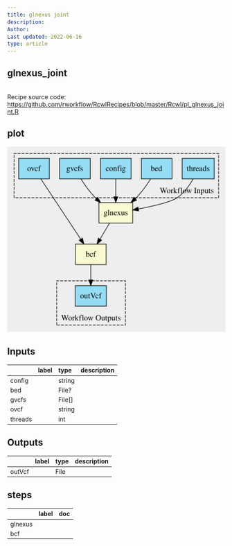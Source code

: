```yaml
---
title: glnexus joint
description: 
Author: 
Last updated: 2022-06-16
type: article
---
```

## glnexus_joint
<br>Recipe source code: <https://github.com/rworkflow/RcwlRecipes/blob/master/Rcwl/pl_glnexus_joint.R>
## plot
![## glnexus_joint](/plots/glnexus_joint.svg)
## Inputs
|        |label |type   |description  |
|:-------|:-----|:------|:------------|
|config  |      |string |  |
|bed     |      |File?  |  |
|gvcfs   |      |File[] |  |
|ovcf    |      |string |  |
|threads |      |int    |  |
## Outputs
|       |label        |type |description  |
|:------|:------------|:----|:------------|
|outVcf |  |File |  |
## steps
|        |label        |doc          |
|:-------|:------------|:------------|
|glnexus |  |  |
|bcf     |  |  |
